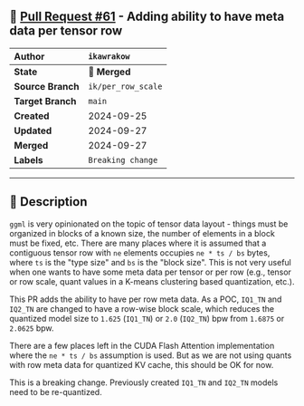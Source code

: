 ## 🔀 [Pull Request #61](https://github.com/ikawrakow/ik_llama.cpp/pull/61) - Adding ability to have meta data per tensor row

| **Author** | `ikawrakow` |
| :--- | :--- |
| **State** | 🔀 **Merged** |
| **Source Branch** | `ik/per_row_scale` |
| **Target Branch** | `main` |
| **Created** | 2024-09-25 |
| **Updated** | 2024-09-27 |
| **Merged** | 2024-09-27 |
| **Labels** | `Breaking change` |

---

## 📄 Description

`ggml` is very opinionated on the topic of tensor data layout - things must be organized in blocks of a known size, the number of elements in a block must be fixed, etc. There are many places where it is assumed that a contiguous tensor row with `ne` elements occupies `ne * ts / bs` bytes, where `ts` is the "type size" and `bs` is the "block size". This is not very useful when one wants to have some meta data per tensor or per row (e.g., tensor or row scale, quant values in a K-means clustering based quantization, etc.).

This PR adds the ability to have per row meta data. As a POC, `IQ1_TN` and `IQ2_TN` are changed to have a row-wise block scale, which reduces the quantized model size to `1.625` (`IQ1_TN`) or `2.0` (`IQ2_TN`) bpw from `1.6875` or `2.0625` bpw.

There are a few places left in the CUDA Flash Attention implementation where the `ne * ts / bs` assumption is used. But as we are not using quants with row meta data for quantized KV cache, this should be OK for now.

This is a breaking change. Previously created `IQ1_TN` and `IQ2_TN` models need to be re-quantized.